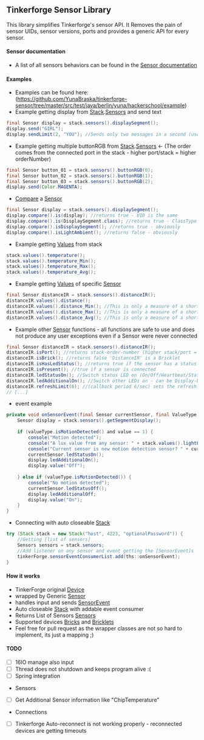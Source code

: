 Tinkerforge Sensor Library
------------------

This library simplifies Tinkerforge's sensor API.
It Removes the pain of sensor UIDs, sensor versions, ports and provides a generic API for every sensor.

#### Sensor documentation
* A list of all sensors behaviors can be found in the [Sensor documentation](SENSOR_README.md)

#### Examples
* Examples can be found here: (https://github.com/YunaBraska/tinkerforge-sensor/tree/master/src/test/java/berlin/yuna/hackerschool/example)
* Example getting display from [Stack](https://github.com/YunaBraska/tinkerforge-sensor/blob/master/src/main/java/berlin/yuna/tinkerforgesensor/logic/Stack.java).[Sensors](https://github.com/YunaBraska/tinkerforge-sensor/blob/master/src/main/java/berlin/yuna/tinkerforgesensor/model/builder/Sensors.java) and send text
```java
final Sensor display = stack.sensors().displaySegment();
display.send("GIRL");
display.sendLimit(2, "YOU"); //Sends only two messages in a second (useful for loops)
```

* Example getting multiple buttonRGB from [Stack](https://github.com/YunaBraska/tinkerforge-sensor/blob/master/src/main/java/berlin/yuna/tinkerforgesensor/logic/Stack.java).[Sensors](https://github.com/YunaBraska/tinkerforge-sensor/blob/master/src/main/java/berlin/yuna/tinkerforgesensor/model/builder/Sensors.java) <- (The order comes from the connected port in the stack - higher port/stack = higher orderNumber)
```java
final Sensor button_01 = stack.sensors().buttonRGB(0);
final Sensor button_02 = stack.sensors().buttonRGB(1);
final Sensor button_03 = stack.sensors().buttonRGB(2);
display.send(Color.MAGENTA);
```

* [Compare](https://github.com/YunaBraska/tinkerforge-sensor/blob/master/src/main/java/berlin/yuna/tinkerforgesensor/model/builder/Compare.java) a [Sensor](https://github.com/YunaBraska/tinkerforge-sensor/blob/master/src/main/java/berlin/yuna/tinkerforgesensor/model/sensor/bricklet/Sensor.java)
```java
final Sensor display = stack.sensors().displaySegment();
display.compare().is(display); //returns true - UID is the same
display.compare().is(DisplaySegment.class); //returns true - ClassType is the same
display.compare().isDisplaySegment(); //returns true - obviously
display.compare().isLightAmbient(); //returns false - obviously
```

* Example getting [Values](https://github.com/YunaBraska/tinkerforge-sensor/blob/master/src/main/java/berlin/yuna/tinkerforgesensor/model/builder/Values.java) from stack
```java
stack.values().temperature();
stack.values().temperature_Min();
stack.values().temperature_Max();
stack.values().temperature_Avg();
```

* Example getting [Values](https://github.com/YunaBraska/tinkerforge-sensor/blob/master/src/main/java/berlin/yuna/tinkerforgesensor/model/builder/Values.java) of specific [Sensor](https://github.com/YunaBraska/tinkerforge-sensor/blob/master/src/main/java/berlin/yuna/tinkerforgesensor/model/sensor/bricklet/Sensor.java)
```java
final Sensor distanceIR = stack.sensors().distanceIR();
distanceIR.values().distance();
distanceIR.values().distance_Min(); //This is only a measure of a short time;
distanceIR.values().distance_Max(); //This is only a measure of a short time;
distanceIR.values().distance_Avg(); //This is only a measure of a short time;
```

* Example other [Sensor](https://github.com/YunaBraska/tinkerforge-sensor/blob/master/src/main/java/berlin/yuna/tinkerforgesensor/model/sensor/bricklet/Sensor.java) functions - all functions are safe to use and does not produce any user exceptions even if a Sensor were never connected 
```java
final Sensor distanceIR = stack.sensors().distanceIR();
distanceIR.isPort(); //returns stack-order-number (higher stack/port = higher number)
distanceIR.isBrick(); //returns false 'DistanceIR' is a Bricklet
distanceIR.isHasLedStatus(); //returns true if the sensor has a status LED
distanceIR.isPresent(); //true if a sensor is connected
distanceIR.ledStatusOn(); //Switch status LED on (On/Off/Heartbeat/Status)
distanceIR.ledAdditionalOn(); //Switch other LEDs on - can be Display-backLight, color-FlashLight, IMU-orientation-LEDs,... (On/Off/Heartbeat/Status)
distanceIR.refreshLimit(6); //(callback period 6/sec) sets the refresh value rate in a second - e.g. for power issues
// [...]
```

* event example
```java
private void onSensorEvent(final Sensor currentSensor, final ValueType valueType, final Long value) {
    Sensor display = stack.sensors().getSegmentDisplay();
    
    if (valueType.isMotionDetected() and value == 1) {
        console("Motion detected");
        console("A lux value from any sensor: " + stack.values().lightLux());
        console("Current sensor is new motion detection sensor? " + currentSensor.is(BrickletMotionDetectorV2.class));
        currentSensor.ledStatusOn();
        display.ledAdditionalOn();
        display.value("Off");
    
    } else if (valueType.isMotionDetected()) {
        console("No motion detected");
        currentSensor.ledStatusOff();
        display.ledAdditionalOff;
        display.value("On");
    }
}
```

* Connecting with auto closeable [Stack](https://github.com/YunaBraska/tinkerforge-sensor/blob/master/src/main/java/berlin/yuna/tinkerforgesensor/logic/Stack.java)
```java
try (Stack stack = new Stack("host", 4223, "optionalPassword")) {
    //Getting [list of sensors]
    Sensors sensors = stack.sensors;
    //Add listener on any sensor and event getting the [SensorEvent]s
    tinkerForge.sensorEventConsumerList.add(ths::onSensorEvent);
}
```

#### How it works
* TinkerForge original [Device](https://www.tinkerforge.com/en/doc/Software/Device_Identifier.html)
* wrapped by Generic [Sensor](https://github.com/YunaBraska/tinkerforge-sensor/blob/master/src/main/java/berlin/yuna/tinkerforgesensor/model/sensor/bricklet/Sensor.java)
* handles input and sends [SensorEvent](https://github.com/YunaBraska/tinkerforge-sensor/blob/master/src/main/java/berlin/yuna/tinkerforgesensor/model/type/SensorEvent.java)
* Auto closeable [Stack](https://github.com/YunaBraska/tinkerforge-sensor/blob/master/src/main/java/berlin/yuna/tinkerforgesensor/logic/Stack.java) with addable event consumer
* Returns List of Sensors [Sensors](https://github.com/YunaBraska/tinkerforge-sensor/blob/master/src/main/java/berlin/yuna/tinkerforgesensor/model/builder/Sensors.java)
* Supported devices [Bricks](https://github.com/YunaBraska/tinkerforge-sensor/tree/master/src/main/java/berlin/yuna/tinkerforgesensor/model/sensor/brick) and [Bricklets](https://github.com/YunaBraska/tinkerforge-sensor/tree/master/src/main/java/berlin/yuna/tinkerforgesensor/model/sensor/bricklet)
* Feel free for pull request as the wrapper classes are not so hard to implement, its just a mapping ;)


#### TODO
- [ ] 16IO manage also input
- [ ] Thread does not shutdown and keeps program alive :(
- [ ] Spring integration

* Sensors
- [ ] Get Additional Sensor information like "ChipTemperature"

* Connections
- [ ] Tinkerforge Auto-reconnect is not working properly - reconnected devices are getting timeouts